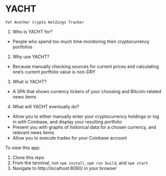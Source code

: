 # YACHT
`Yet Another Crypto Holdings Tracker`



1. Who is YACHT for?
- People who spend too much time monitoring their cryptocurrency portfolios
2. Why use YACHT?
- Because manually checking sources for current prices and calculating one’s current portfolio value is non-DRY
3. What is YACHT?
- A SPA that shows currency tickers of your choosing and Bitcoin-related news items

4. What will YACHT eventually do?
- Allow you to either manually enter your cryptocurrency holdings or log in with Coinbase, and display your resulting portfolio
- Present you with graphs of historical data for a chosen currency, and relevant news items
- Allow you to execute trades for your Coinbase account


To view this app:
1. Clone this repo
2. From the terminal, run `npm install`, `npm run build`, and `npm start`
3. Navigate to http://localhost:8080/ in your browser
